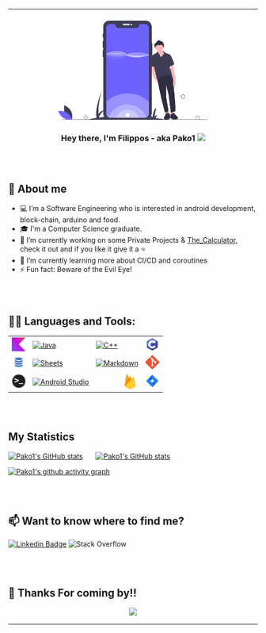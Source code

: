 ------------


<h3 align="center"><a href="#"><img  width="60%" height="auto" src="https://github.com/pako1/clashAssets/blob/main/undraw_mobile_application_mr-4-r.svg" height="175px"/></a></h3>

<h3 align="center">Hey there, I'm Filippos</a> - aka Pako1 <img src="https://media.giphy.com/media/hvRJCLFzcasrR4ia7z/giphy.gif" width="28"></h3>

<br></br>

## 📖 About me
- 💻 I’m a Software Engineering who is interested in android development, block-chain, arduino and food. 
- 🎓 I'm a Computer Science graduate.
- 🔭 I’m currently working on some Private Projects & [The_Calculator](https://github.com/pako1/The_Calculator), check it out and if you like it give it a :star:
- 🌱 I’m currently learning more about CI/CD and coroutines
- ⚡ Fun fact: Beware of the Evil Eye!

<br></br>

## 👨‍💻 Languages and Tools:

<table>
    <tbody>
        <tr>
            <td><a href="#"><img alt="Kotlin" title="Kotlin" height="28px"
                        src="https://raw.githubusercontent.com/github/explore/80688e429a7d4ef2fca1e82350fe8e3517d3494d/topics/kotlin/kotlin.png" /></a>
            </td>
            <td><a href="#"><img alt="Java" title="Java" height="28px"
                        src="https://img.icons8.com/color/48/000000/java-coffee-cup-logo.png" /></a>
            </td>
            <td><a href="#"><img alt="C++" title="C++" height="28px"
                        src="https://img.icons8.com/color/48/000000/c-plus-plus-logo.png" /></a>
            </td>
            <td><a href="#"><img alt="C" title="C" height="28px"
                        src="https://raw.githubusercontent.com/pako1/pako1/main/c.png" /></a>
            </td>
        </tr>
        <tr>
            <td><a href="#"><img alt="SQL" title="SQL/Room" height="28px"
                        src="https://raw.githubusercontent.com/github/explore/80688e429a7d4ef2fca1e82350fe8e3517d3494d/topics/sql/sql.png" /></a>
            </td>
            <td><a href="#"><img alt="Sheets" title="Sheets" height="28px"
                        src="https://img.icons8.com/color/48/000000/google-sheets.png" /></a></td>
            <td><a href="#"><img alt="Markdown" title="Markdown" height="28px"
                        src="https://i.imgur.com/eO5z1xV.png" /></a>
            </td>
            <td><a href="#"><img alt="Git" title="Git" height="28px"
                        src="https://github.com/pako1/pako1/blob/main/git.png" /></a>
            </td>
        </tr>
        <tr>
            <td><a href="#"><img alt="Tools" title="Tools" height="28px"
                        src="https://raw.githubusercontent.com/github/explore/80688e429a7d4ef2fca1e82350fe8e3517d3494d/topics/terminal/terminal.png" /></a>
            </td>
            <td><a href="#"><img alt="Android Studio" title="Android Studio" height="28px"
                        src="https://i.imgur.com/6nJGNMN.png" /></a>
            </td>
            <td><a href="#"><img alt="Firebase" title="Firebase" 
                        src="https://github.com/pako1/pako1/blob/main/firebase.png" style="float:right;width:34px;height:34px;"/></a>
            </td>
          <td><a href="#"><img alt="Jira" title="Jira" height="28px"
                        src="https://github.com/pako1/pako1/blob/main/jira.png" /></a>
            </td>
        </tr>
    </tbody>
</table>

<br></br>

## My Statistics

[![Pako1's GitHub stats](https://github-readme-stats.vercel.app/api?username=pako1&count_private=true&show_icons=true&bg_color=6c63ff&text_color=CECAFF&icon_color=CECAFF&title_color=CECAFF)](https://github.com/anuraghazra/github-readme-stats) &ensp; &ensp; [![Pako1's GitHub stats](https://github-readme-stats.vercel.app/api/top-langs/?username=pako1&title_color=CECAFF&text_color=CECAFF&icon_color=CECAFF&bg_color=6c63ff&langs_count=3)](https://github.com/anuraghazra/github-readme-stats)



[![Pako1's github activity graph](https://activity-graph.herokuapp.com/graph?username=pako1&bg_color=6c63ff&color=cecaff&line=cecaff&point=3b3b3b&area=true&hide_border=true)](https://github.com/ashutosh00710/github-readme-activity-graph)

<br></br>

## 📫 Want to know where to find me?

[![Linkedin Badge](https://img.shields.io/badge/-Linkedin-blue?style=for-the-badge&logo=Linkedin&logoColor=white&link=https://www.linkedin.com/in/filippos-katzilieris-752151151/)](https://www.linkedin.com/in/filippos-katzilieris-752151151/) ![Stack Overflow](https://img.shields.io/badge/Stack_Overflow-FE7A16?style=for-the-badge&logo=stack-overflow&logoColor=white&link=https://stackoverflow.com/users/9218755/pako1)
 
<br></br>
## 🙏 Thanks For coming by!!
<p align="center"><img src="https://media.giphy.com/media/O51MQ3DduOcGW6ofR3/giphy.gif"></p>

------------




